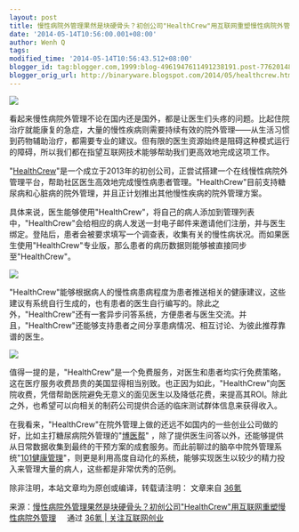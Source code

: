 ```yaml
---
layout: post
title: 慢性病院外管理果然是块硬骨头？初创公司"HealthCrew"用互联网重塑慢性病院外管理
date: '2014-05-14T10:56:00.001+08:00'
author: Wenh Q
tags:
modified_time: '2014-05-14T10:56:43.512+08:00'
blogger_id: tag:blogger.com,1999:blog-4961947611491238191.post-7762014820674513153
blogger_orig_url: http://binaryware.blogspot.com/2014/05/healthcrew.html
---
```

![](https://images-blogger-opensocial.googleusercontent.com/gadgets/proxy?url=http%3A%2F%2Fa.36krcnd.com%2Fphoto%2F2014%2Fda15bbd3dac40f391527abda6d68d2b9.png&container=blogger&gadget=a&rewriteMime=image%2F*)

看起来慢性病院外管理不论在国内还是国外，都是让医生们头疼的问题。比起住院治疗就能康复的急症，大量的慢性疾病则需要持续有效的院外管理——从生活习惯到药物辅助治疗，都需要专业的建议。但有限的医生资源始终是阻碍这种模式运行的障碍，所以我们都在指望互联网技术能够帮助我们更高效地完成这项工作。

"[HealthCrew](http://healthcrew.me/)"是一个成立于2013年的初创公司，正尝试搭建一个在线慢性病院外管理平台，帮助社区医生高效地完成慢性病患者管理。"HealthCrew"目前支持糖尿病和心脏病的院外管理，并且正计划推出其他慢性疾病的院外管理方案。

具体来说，医生能够使用"HealthCrew"，将自己的病人添加到管理列表中，"HealthCrew"会给相应的病人发送一封电子邮件来邀请他们注册，并与医生绑定。登陆后，患者会被要求填写一个调查表，收集有关的慢性病状况。而如果医生使用"HealthCrew"专业版，那么患者的病历数据则能够被直接同步至"HealthCrew"。

![](https://images-blogger-opensocial.googleusercontent.com/gadgets/proxy?url=http%3A%2F%2Fa.36krcnd.com%2Fphoto%2F2014%2Fab3b4361cdf488f23d157f57f441b111.png&container=blogger&gadget=a&rewriteMime=image%2F*)

"HealthCrew"能够根据病人的慢性病患病程度为患者推送相关的健康建议，这些建议有系统自行生成的，也有患者的医生自行编写的。除此之外，"HealthCrew"还有一套异步问答系统，方便患者与医生交流。并且，"HealthCrew"还能够支持患者之间分享患病情况、相互讨论、为彼此推荐靠谱的医生。

![](https://images-blogger-opensocial.googleusercontent.com/gadgets/proxy?url=http%3A%2F%2Fa.36krcnd.com%2Fphoto%2F2014%2F7c2c2cdae4475e899fd8cfbe8e17a504.png&container=blogger&gadget=a&rewriteMime=image%2F*)

值得一提的是，"HealthCrew"是一个免费服务，对医生和患者均实行免费策略，这在医疗服务收费昂贵的美国显得相当别致。也正因为如此，"HealthCrew"向医院收费，凭借帮助医院避免无意义的面见医生以及降低花费，来提高其ROI。除此之外，也希望可以向相关的制药公司提供合适的临床测试群体信息来获得收入。

在我看来，"HealthCrew"在院外管理上做的还远不如国内的一些创业公司做的好，比如主打糖尿病院外管理的"[博医帮](http://www.36kr.com/p/207321.html)"
，除了提供医生问答以外，还能够提供从日常数据收集到最终的干预方案的成套服务。而此前聊过的脑卒中院外管理系统"[101健康管理](http://www.36kr.com/p/210458.html)"，则更是利用高度自动化的系统，能够实现医生以较少的精力投入来管理大量的病人，这些都是非常优秀的范例。

除非注明，本站文章均为原创或编译，转载请注明： 文章来自
[36氪](http://www.36kr.com/)

来源：[慢性病院外管理果然是块硬骨头？初创公司"HealthCrew"用互联网重塑慢性病院外管理](http://www.36kr.com/p/211819.html) 
  
通过 [36氪 | 关注互联网创业](http://www.36kr.com/)
